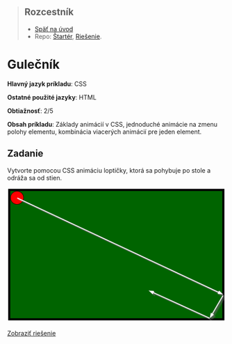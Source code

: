 <div class="hidden">

> ## Rozcestník
> - [Späť na úvod](../../README.md)
> - Repo: [Štartér](/../../tree/main/css/pool), [Riešenie](/../../tree/solution/css/pool).
</div>

# Gulečník
<div class="info"> 

**Hlavný jazyk príkladu**: CSS

**Ostatné použité jazyky**: HTML

**Obtiažnosť**: 2/5

**Obsah príkladu**: Základy animácií v CSS, jednoduché animácie na zmenu polohy elementu, kombinácia viacerých animácií pre jeden element.
</div>

## Zadanie

Vytvorte pomocou CSS animáciu loptičky, ktorá sa pohybuje po stole a odráža sa od stien.

![Zadanie príkladu Gulečník](images_pool/zadanie.png)

<div class="hidden">

[Zobraziť riešenie](riesenie.md)
</div>